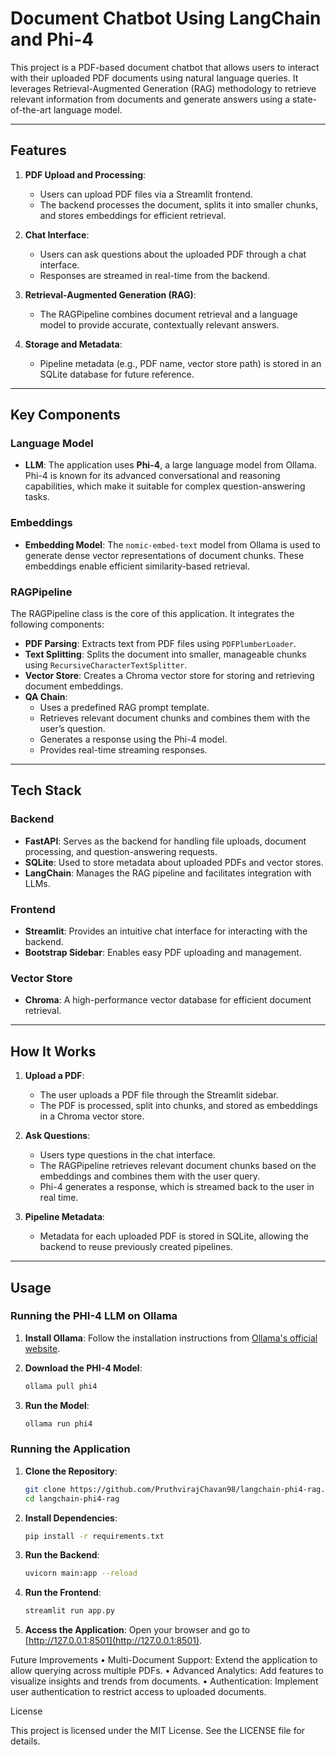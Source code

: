 # Document Chatbot Using LangChain and Phi-4

This project is a PDF-based document chatbot that allows users to interact with their uploaded PDF documents using natural language queries. It leverages Retrieval-Augmented Generation (RAG) methodology to retrieve relevant information from documents and generate answers using a state-of-the-art language model.

---

## Features

1. **PDF Upload and Processing**:
   - Users can upload PDF files via a Streamlit frontend.
   - The backend processes the document, splits it into smaller chunks, and stores embeddings for efficient retrieval.

2. **Chat Interface**:
   - Users can ask questions about the uploaded PDF through a chat interface.
   - Responses are streamed in real-time from the backend.

3. **Retrieval-Augmented Generation (RAG)**:
   - The RAGPipeline combines document retrieval and a language model to provide accurate, contextually relevant answers.

4. **Storage and Metadata**:
   - Pipeline metadata (e.g., PDF name, vector store path) is stored in an SQLite database for future reference.

---

## Key Components

### **Language Model**
- **LLM**: The application uses **Phi-4**, a large language model from Ollama. Phi-4 is known for its advanced conversational and reasoning capabilities, which make it suitable for complex question-answering tasks.

### **Embeddings**
- **Embedding Model**: The `nomic-embed-text` model from Ollama is used to generate dense vector representations of document chunks. These embeddings enable efficient similarity-based retrieval.

### **RAGPipeline**
The RAGPipeline class is the core of this application. It integrates the following components:
- **PDF Parsing**: Extracts text from PDF files using `PDFPlumberLoader`.
- **Text Splitting**: Splits the document into smaller, manageable chunks using `RecursiveCharacterTextSplitter`.
- **Vector Store**: Creates a Chroma vector store for storing and retrieving document embeddings.
- **QA Chain**: 
  - Uses a predefined RAG prompt template.
  - Retrieves relevant document chunks and combines them with the user’s question.
  - Generates a response using the Phi-4 model.
  - Provides real-time streaming responses.

---

## Tech Stack

### Backend
- **FastAPI**: Serves as the backend for handling file uploads, document processing, and question-answering requests.
- **SQLite**: Used to store metadata about uploaded PDFs and vector stores.
- **LangChain**: Manages the RAG pipeline and facilitates integration with LLMs.

### Frontend
- **Streamlit**: Provides an intuitive chat interface for interacting with the backend.
- **Bootstrap Sidebar**: Enables easy PDF uploading and management.

### Vector Store
- **Chroma**: A high-performance vector database for efficient document retrieval.

---

## How It Works

1. **Upload a PDF**:
   - The user uploads a PDF file through the Streamlit sidebar.
   - The PDF is processed, split into chunks, and stored as embeddings in a Chroma vector store.

2. **Ask Questions**:
   - Users type questions in the chat interface.
   - The RAGPipeline retrieves relevant document chunks based on the embeddings and combines them with the user query.
   - Phi-4 generates a response, which is streamed back to the user in real time.

3. **Pipeline Metadata**:
   - Metadata for each uploaded PDF is stored in SQLite, allowing the backend to reuse previously created pipelines.

---

## Usage

### Running the PHI-4 LLM on Ollama

1. **Install Ollama**:
   Follow the installation instructions from [Ollama's official website](https://ollama.com).

2. **Download the PHI-4 Model**:
   ```bash
   ollama pull phi4
   ```

3. **Run the Model**:
   ```bash
   ollama run phi4
   ```

### Running the Application

1. **Clone the Repository**:
   ```bash
   git clone https://github.com/PruthvirajChavan98/langchain-phi4-rag.git
   cd langchain-phi4-rag
   ```

2. **Install Dependencies**:
   ```bash
   pip install -r requirements.txt
   ```

3. **Run the Backend**:
   ```bash
   uvicorn main:app --reload
   ```

4. **Run the Frontend**:
   ```bash
   streamlit run app.py
   ```

5. **Access the Application**:
   Open your browser and go to [http://127.0.0.1:8501](http://127.0.0.1:8501).


Future Improvements
	•	Multi-Document Support: Extend the application to allow querying across multiple PDFs.
	•	Advanced Analytics: Add features to visualize insights and trends from documents.
	•	Authentication: Implement user authentication to restrict access to uploaded documents.

License

This project is licensed under the MIT License. See the LICENSE file for details.


